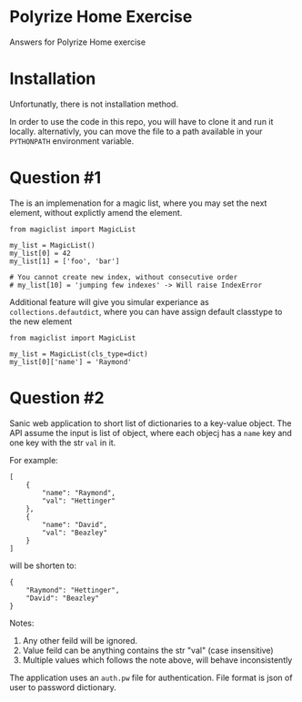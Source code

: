 # Polyrize Home Exercise
Answers for Polyrize Home exercise 

# Installation
Unfortunatly, there is not installation method.

In order to use the code in this repo, you will have to clone it and run it locally. alternativly, you can move the file to a path available in your `PYTHONPATH` environment variable.

# Question #1

The is an implemenation for a magic list, where you may set the next element, without explictly amend the element.

    from magiclist import MagicList
    
    my_list = MagicList()
    my_list[0] = 42
    my_list[1] = ['foo', 'bar']
    
    # You cannot create new index, without consecutive order
    # my_list[10] = 'jumping few indexes' -> Will raise IndexError
   
Additional feature will give you simular experiance as `collections.defautdict`, where you can have assign default classtype to the new element

    from magiclist import MagicList
    
    my_list = MagicList(cls_type=dict)
    my_list[0]['name'] = 'Raymond'
    
# Question #2

Sanic web application to short list of dictionaries to a key-value object. The API assume the input is list of object, where each objecj has a `name` key and one key with the str `val` in it.

For example:

    [
        {
            "name": "Raymond",
            "val": "Hettinger"
        },
        {
            "name": "David",
            "val": "Beazley"
        }
    ]
    
will be shorten to:

    {
        "Raymond": "Hettinger",
        "David": "Beazley"
    }
    
Notes:
1. Any other feild will be ignored.
2. Value feild can be anything contains the str "val" (case insensitive)
3. Multiple values which follows the note above, will behave inconsistently

The application uses an `auth.pw` file for authentication. File format is json of user to password dictionary.
